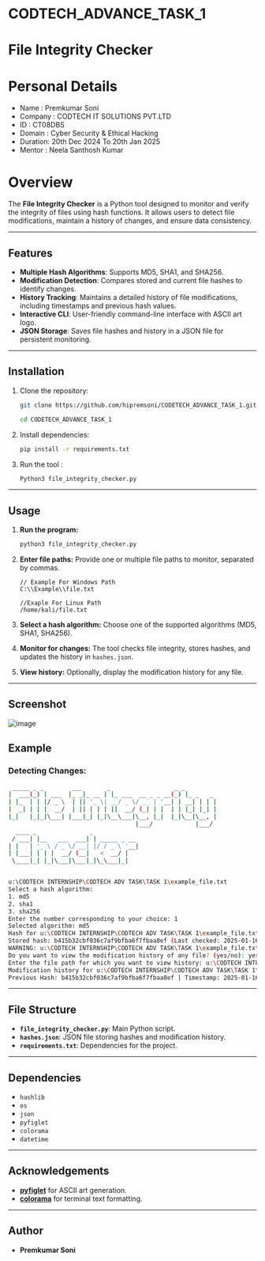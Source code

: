 # CODTECH_ADVANCE_TASK_1
# File Integrity Checker
# Personal Details
- Name : Premkumar Soni 
- Company : CODTECH IT SOLUTIONS PVT.LTD
- ID : CT08DBS
- Domain : Cyber Security & Ethical Hacking
- Duration: 20th Dec 2024 To 20th Jan 2025
- Mentor : Neela Santhosh Kumar 
# Overview

The **File Integrity Checker** is a Python tool designed to monitor and verify the integrity of files using hash functions. It allows users to detect file modifications, maintain a history of changes, and ensure data consistency.

---

## Features
- **Multiple Hash Algorithms**: Supports MD5, SHA1, and SHA256.
- **Modification Detection**: Compares stored and current file hashes to identify changes.
- **History Tracking**: Maintains a detailed history of file modifications, including timestamps and previous hash values.
- **Interactive CLI**: User-friendly command-line interface with ASCII art logo.
- **JSON Storage**: Saves file hashes and history in a JSON file for persistent monitoring.

---

## Installation

1. Clone the repository:
    ```bash
    git clone https://github.com/hipremsoni/CODETECH_ADVANCE_TASK_1.git
    ```
    ```bash
    cd CODETECH_ADVANCE_TASK_1
    ```

2. Install dependencies:
    ```bash
    pip install -r requirements.txt
    ```

3. Run the tool : 
    ```bash
    Python3 file_integrity_checker.py
    ```

---

## Usage

1. **Run the program:**
    ```bash
    python3 file_integrity_checker.py
    ```

2. **Enter file paths:**
    Provide one or multiple file paths to monitor, separated by commas.
    
    ```path
    // Example For Windows Path 
    C:\\Example\\file.txt
    ```
    ```path
    //Exaple For Linux Path 
    /home/kali/file.txt

3. **Select a hash algorithm:**
    Choose one of the supported algorithms (MD5, SHA1, SHA256).

4. **Monitor for changes:**
    The tool checks file integrity, stores hashes, and updates the history in `hashes.json`.

5. **View history:**
    Optionally, display the modification history for any file.

---
## Screenshot
![image](https://github.com/user-attachments/assets/2cb1203d-ed90-4e8d-a61f-1aff78507d09)

## Example

### Detecting Changes:
```bash
 _____ _ _        ___       _                  _ _
|  ___(_) | ___  |_ _|_ __ | |_ ___  __ _ _ __(_) |_ _   _
| |_  | | |/ _ \  | || '_ \| __/ _ \/ _` | '__| | __| | | |
|  _| | | |  __/  | || | | | ||  __/ (_| | |  | | |_| |_| |
|_|   |_|_|\___| |___|_| |_|\__\___|\__, |_|  |_|\__|\__, |
                                    |___/            |___/
  ____ _               _
 / ___| |__   ___  ___| | _____ _ __
| |   | '_ \ / _ \/ __| |/ / _ \ '__|
| |___| | | |  __/ (__|   <  __/ |
 \____|_| |_|\___|\___|_|\_\___|_|


u:\CODTECH INTERNSHIP\CODTECH ADV TASK\TASK 1\example_file.txt
Select a hash algorithm:
1. md5
2. sha1
3. sha256
Enter the number corresponding to your choice: 1
Selected algorithm: md5
Hash for u:\CODTECH INTERNSHIP\CODTECH ADV TASK\TASK 1\example_file.txt (md5): 62298bbc1b0affa31e5f31f1d8fed82f
Stored hash: b415b32cbf036c7af9bfba6f7fbaa8ef (Last checked: 2025-01-16 15:09:44)
WARNING: u:\CODTECH INTERNSHIP\CODTECH ADV TASK\TASK 1\example_file.txt has been modified using md5! (Stored: b415b32cbf036c7af9bfba6f7fbaa8ef, Current: 62298bbc1b0affa31e5f31f1d8fed82f)
Do you want to view the modification history of any file? (yes/no): yes
Enter the file path for which you want to view history: u:\CODTECH INTERNSHIP\CODTECH ADV TASK\TASK 1\example_file.txt        
Modification history for u:\CODTECH INTERNSHIP\CODTECH ADV TASK\TASK 1\example_file.txt (md5):
Previous Hash: b415b32cbf036c7af9bfba6f7fbaa8ef | Timestamp: 2025-01-16 15:10:18
```

---

## File Structure
- **`file_integrity_checker.py`**: Main Python script.
- **`hashes.json`**: JSON file storing hashes and modification history.
- **`requirements.txt`**: Dependencies for the project.

---

## Dependencies
- `hashlib`
- `os`
- `json`
- `pyfiglet`
- `colorama`
- `datetime`

---

## Acknowledgements
- **[pyfiglet](https://pypi.org/project/pyfiglet/)** for ASCII art generation.
- **[colorama](https://pypi.org/project/colorama/)** for terminal text formatting.

---

## Author
- **Premkumar Soni**

